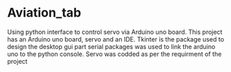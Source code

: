 # Aviation_tab
Using python interface to control servo via Arduino uno board.
This project has an Arduino uno board, servo and an IDE.
Tkinter is the package used to design the desktop gui part
serial packages was used to link the arduino uno to the python console.
Servo was codded as per the requirment of the project

